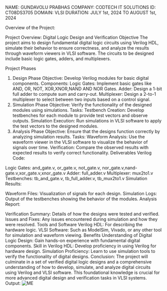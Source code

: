 
NAME: GUNDAVOLU PRABHAS
COMPANY: CODTECH IT SOLUTIONS
ID: CT08DS3705
DOMAIN: VLSI
DURATION: JULY 1st, 2024 TO AUGUST 1st, 2024


Overview of the Project:

Project Overview: Digital Logic Design and Verification
Objective
The project aims to design fundamental digital logic circuits using Verilog HDL, simulate their behavior to ensure correctness, and analyze the results through waveform viewers in VLSI software. The circuits to be designed include basic logic gates, adders, and multiplexers.

Project Phases
1. Design Phase
Objective: Develop Verilog modules for basic digital components.
Components:
Logic Gates: Implement basic gates like AND, OR, NOT, XOR,XNOR,NAND AND NOR Gates.
Adder: Design a 1-bit full adder to compute sum and carry-out.
Multiplexer: Design a 2-to-1 multiplexer to select between two inputs based on a control signal.
2. Simulation Phase
Objective: Verify the functionality of the designed modules using simulations.
Tasks:
Testbench Creation: Develop testbenches for each module to provide test vectors and observe outputs.
Simulation Execution: Run simulations in VLSI software to apply the test vectors to the designed modules.
3. Analysis Phase
Objective: Ensure that the designs function correctly by analyzing simulation results.
Tasks:
Waveform Analysis: Use the waveform viewer in the VLSI software to visualize the behavior of signals over time.
Verification: Compare the observed results with expected results to verify correct functionality.
Deliverables
Verilog Code:

Logic Gates: and_gate.v, or_gate.v, not_gate.v, nor_gate.v,nand-gate.v,xor_gate.v,xnor_gate.v
Adder: full_adder.v
Multiplexer: mux2to1.v
Testbenches: tb_and_gate.v, tb_full_adder.v, tb_mux2to1.v
Simulation Results:

Waveform Files: Visualization of signals for each design.
Simulation Logs: Output of the testbenches showing the behavior of the modules.
Analysis Report:

Verification Summary: Details of how the designs were tested and verified.
Issues and Fixes: Any issues encountered during simulation and how they were resolved.
Tools and Software
Verilog HDL: For describing the hardware logic.
VLSI Software: Such as ModelSim, Vivado, or any other tool for simulation and waveform viewing.
Benefits
Understanding of Digital Logic Design: Gain hands-on experience with fundamental digital components.
Skill in Verilog HDL: Develop proficiency in using Verilog for hardware design.
Simulation Proficiency: Learn to use simulation tools to verify the functionality of digital designs.
Conclusion:
The project will culminate in a set of verified digital logic designs and a comprehensive understanding of how to develop, simulate, and analyze digital circuits using Verilog and VLSI software. This foundational knowledge is crucial for more advanced digital design and verification tasks in VLSI systems.
Output:
![ME](https://github.com/user-attachments/assets/ee231546-8b09-4640-80d1-9c2d1d66d053)


